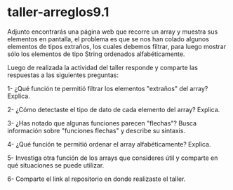 # taller-arreglos9.1

Adjunto encontrarás una página web que recorre un array y muestra sus elementos en pantalla, el problema es que se nos han colado algunos elementos de tipos extraños, los cuales debemos filtrar, para luego mostrar sólo los elementos de tipo String ordenados alfabéticamente.

Luego de realizada la actividad del taller responde y comparte las respuestas a las siguientes preguntas:

1- ¿Qué función te permitió filtrar los elementos "extraños" del array? Explica.

2- ¿Cómo detectaste el tipo de dato de cada elemento del array? Explica.

3- ¿Has notado que algunas funciones parecen "flechas"? Busca información sobre "funciones flechas" y describe su sintaxis.

4-  ¿Qué función te permitió ordenar el array alfabéticamente? Explica.

5- Investiga otra función de los arrays que consideres útil y comparte en qué situaciones se puede utilizar.

6- Comparte el link al repositorio en donde realizaste el taller.
